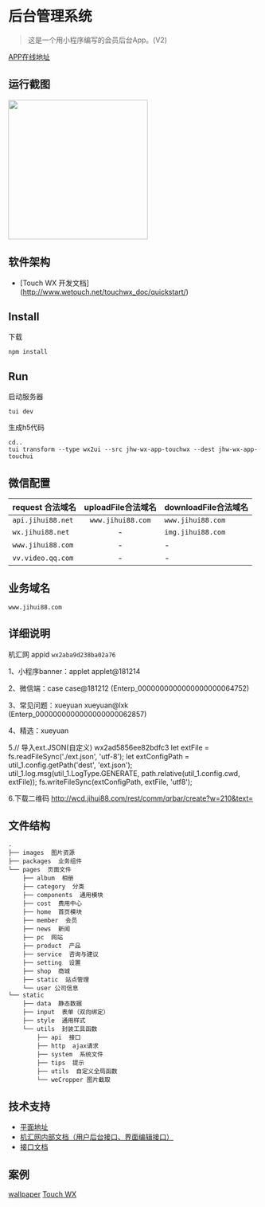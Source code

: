# 后台管理系统
> 这是一个用小程序编写的会员后台App。(V2)

[APP在线地址](http://app.jihui88.com)


## 运行截图
<img src="https://github.com/weswu/jhw-wx-app-touchwx/raw/master/images/demo.png" width="280"/>

## 软件架构
- [Touch WX 开发文档] (http://www.wetouch.net/touchwx_doc/quickstart/)

## Install

下载

```shell
npm install
```

## Run

启动服务器

```shell
tui dev
```

生成h5代码

```shell
cd..
tui transform --type wx2ui --src jhw-wx-app-touchwx --dest jhw-wx-app-touchui
```

## 微信配置

| request 合法域名 | uploadFile合法域名 | downloadFile合法域名 |
| --- | :---: | --- |
| `api.jihui88.net` | `www.jihui88.com` | `www.jihui88.com` |
| `wx.jihui88.net` | - | `img.jihui88.com` |
| `www.jihui88.com` | - | - |
| `vv.video.qq.com` | - | - |

## 业务域名

`www.jihui88.com`

## 详细说明

机汇网 appid  `wx2aba9d238ba02a76`

1、小程序banner：applet  applet@181214

2、微信端：case case@181212 (Enterp_0000000000000000000064752)

3、常见问题：xueyuan xueyuan@lxk (Enterp_0000000000000000000062857)

4、精选：xueyuan

5.// 导入ext.JSON(自定义) wx2ad5856ee82bdfc3 let extFile = fs.readFileSync('./ext.json', 'utf-8'); let extConfigPath = util_1.config.getPath('dest', 'ext.json'); util_1.log.msg(util_1.LogType.GENERATE, path.relative(util_1.config.cwd, extFile)); fs.writeFileSync(extConfigPath, extFile, 'utf8');

6.下载二维码 http://wcd.jihui88.com/rest/comm/qrbar/create?w=210&text=


## 文件结构
```shell
.
├── images  图片资源
├── packages  业务组件
└── pages  页面文件
    ├── album  相册
    ├── category  分类
    ├── components  通用模块
    ├── cost  费用中心
    ├── home  首页模块
    ├── member  会员
    ├── news  新闻
    ├── pc  网站
    ├── product  产品
    ├── service  咨询与建议
    ├── setting  设置
    ├── shop  商城
    ├── static  站点管理
    └── user 公司信息
└── static
    ├── data  静态数据
    ├── input  表单（双向绑定）
    ├── style  通用样式
    └── utils  封装工具函数
        ├── api  接口
        ├── http  ajax请求
        ├── system  系统文件
        ├── tips  提示
        ├── utils  自定义全局函数
        └── weCropper 图片截取
```

## 技术支持
- [平面地址](https://pro.modao.cc/app/N7eQz2ifFwfM0Jsy8zjMcJXdZIUnl7R#screen=sc40e5241d7152663162700)
- [机汇网内部文档（用户后台接口、界面编辑接口）](https://jihui88.oschina.io/jhw-api/?file=home-%E9%A6%96%E9%A1%B5)
- [接口文档](http://api.jihui88.net/jihuiapi/)


## 案例
[wallpaper](https://gitee.com/lemon_e/wallpaper)
[Touch WX](http://www.wetouch.net/touchwx_doc/quickstart/)
